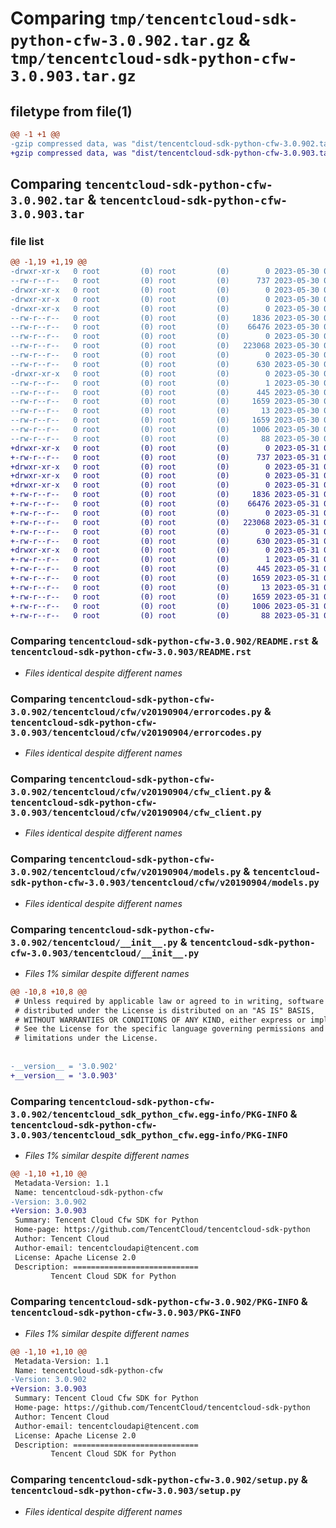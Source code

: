 # Comparing `tmp/tencentcloud-sdk-python-cfw-3.0.902.tar.gz` & `tmp/tencentcloud-sdk-python-cfw-3.0.903.tar.gz`

## filetype from file(1)

```diff
@@ -1 +1 @@
-gzip compressed data, was "dist/tencentcloud-sdk-python-cfw-3.0.902.tar", last modified: Tue May 30 00:18:23 2023, max compression
+gzip compressed data, was "dist/tencentcloud-sdk-python-cfw-3.0.903.tar", last modified: Wed May 31 02:06:31 2023, max compression
```

## Comparing `tencentcloud-sdk-python-cfw-3.0.902.tar` & `tencentcloud-sdk-python-cfw-3.0.903.tar`

### file list

```diff
@@ -1,19 +1,19 @@
-drwxr-xr-x   0 root         (0) root         (0)        0 2023-05-30 00:18:23.000000 tencentcloud-sdk-python-cfw-3.0.902/
--rw-r--r--   0 root         (0) root         (0)      737 2023-05-30 00:18:23.000000 tencentcloud-sdk-python-cfw-3.0.902/README.rst
-drwxr-xr-x   0 root         (0) root         (0)        0 2023-05-30 00:18:23.000000 tencentcloud-sdk-python-cfw-3.0.902/tencentcloud/
-drwxr-xr-x   0 root         (0) root         (0)        0 2023-05-30 00:18:23.000000 tencentcloud-sdk-python-cfw-3.0.902/tencentcloud/cfw/
-drwxr-xr-x   0 root         (0) root         (0)        0 2023-05-30 00:18:23.000000 tencentcloud-sdk-python-cfw-3.0.902/tencentcloud/cfw/v20190904/
--rw-r--r--   0 root         (0) root         (0)     1836 2023-05-30 00:18:23.000000 tencentcloud-sdk-python-cfw-3.0.902/tencentcloud/cfw/v20190904/errorcodes.py
--rw-r--r--   0 root         (0) root         (0)    66476 2023-05-30 00:18:23.000000 tencentcloud-sdk-python-cfw-3.0.902/tencentcloud/cfw/v20190904/cfw_client.py
--rw-r--r--   0 root         (0) root         (0)        0 2023-05-30 00:18:23.000000 tencentcloud-sdk-python-cfw-3.0.902/tencentcloud/cfw/v20190904/__init__.py
--rw-r--r--   0 root         (0) root         (0)   223068 2023-05-30 00:18:23.000000 tencentcloud-sdk-python-cfw-3.0.902/tencentcloud/cfw/v20190904/models.py
--rw-r--r--   0 root         (0) root         (0)        0 2023-05-30 00:18:23.000000 tencentcloud-sdk-python-cfw-3.0.902/tencentcloud/cfw/__init__.py
--rw-r--r--   0 root         (0) root         (0)      630 2023-05-30 00:18:23.000000 tencentcloud-sdk-python-cfw-3.0.902/tencentcloud/__init__.py
-drwxr-xr-x   0 root         (0) root         (0)        0 2023-05-30 00:18:23.000000 tencentcloud-sdk-python-cfw-3.0.902/tencentcloud_sdk_python_cfw.egg-info/
--rw-r--r--   0 root         (0) root         (0)        1 2023-05-30 00:18:23.000000 tencentcloud-sdk-python-cfw-3.0.902/tencentcloud_sdk_python_cfw.egg-info/dependency_links.txt
--rw-r--r--   0 root         (0) root         (0)      445 2023-05-30 00:18:23.000000 tencentcloud-sdk-python-cfw-3.0.902/tencentcloud_sdk_python_cfw.egg-info/SOURCES.txt
--rw-r--r--   0 root         (0) root         (0)     1659 2023-05-30 00:18:23.000000 tencentcloud-sdk-python-cfw-3.0.902/tencentcloud_sdk_python_cfw.egg-info/PKG-INFO
--rw-r--r--   0 root         (0) root         (0)       13 2023-05-30 00:18:23.000000 tencentcloud-sdk-python-cfw-3.0.902/tencentcloud_sdk_python_cfw.egg-info/top_level.txt
--rw-r--r--   0 root         (0) root         (0)     1659 2023-05-30 00:18:23.000000 tencentcloud-sdk-python-cfw-3.0.902/PKG-INFO
--rw-r--r--   0 root         (0) root         (0)     1006 2023-05-30 00:18:23.000000 tencentcloud-sdk-python-cfw-3.0.902/setup.py
--rw-r--r--   0 root         (0) root         (0)       88 2023-05-30 00:18:23.000000 tencentcloud-sdk-python-cfw-3.0.902/setup.cfg
+drwxr-xr-x   0 root         (0) root         (0)        0 2023-05-31 02:06:31.000000 tencentcloud-sdk-python-cfw-3.0.903/
+-rw-r--r--   0 root         (0) root         (0)      737 2023-05-31 02:06:31.000000 tencentcloud-sdk-python-cfw-3.0.903/README.rst
+drwxr-xr-x   0 root         (0) root         (0)        0 2023-05-31 02:06:31.000000 tencentcloud-sdk-python-cfw-3.0.903/tencentcloud/
+drwxr-xr-x   0 root         (0) root         (0)        0 2023-05-31 02:06:31.000000 tencentcloud-sdk-python-cfw-3.0.903/tencentcloud/cfw/
+drwxr-xr-x   0 root         (0) root         (0)        0 2023-05-31 02:06:31.000000 tencentcloud-sdk-python-cfw-3.0.903/tencentcloud/cfw/v20190904/
+-rw-r--r--   0 root         (0) root         (0)     1836 2023-05-31 02:06:31.000000 tencentcloud-sdk-python-cfw-3.0.903/tencentcloud/cfw/v20190904/errorcodes.py
+-rw-r--r--   0 root         (0) root         (0)    66476 2023-05-31 02:06:31.000000 tencentcloud-sdk-python-cfw-3.0.903/tencentcloud/cfw/v20190904/cfw_client.py
+-rw-r--r--   0 root         (0) root         (0)        0 2023-05-31 02:06:31.000000 tencentcloud-sdk-python-cfw-3.0.903/tencentcloud/cfw/v20190904/__init__.py
+-rw-r--r--   0 root         (0) root         (0)   223068 2023-05-31 02:06:31.000000 tencentcloud-sdk-python-cfw-3.0.903/tencentcloud/cfw/v20190904/models.py
+-rw-r--r--   0 root         (0) root         (0)        0 2023-05-31 02:06:31.000000 tencentcloud-sdk-python-cfw-3.0.903/tencentcloud/cfw/__init__.py
+-rw-r--r--   0 root         (0) root         (0)      630 2023-05-31 02:06:31.000000 tencentcloud-sdk-python-cfw-3.0.903/tencentcloud/__init__.py
+drwxr-xr-x   0 root         (0) root         (0)        0 2023-05-31 02:06:31.000000 tencentcloud-sdk-python-cfw-3.0.903/tencentcloud_sdk_python_cfw.egg-info/
+-rw-r--r--   0 root         (0) root         (0)        1 2023-05-31 02:06:31.000000 tencentcloud-sdk-python-cfw-3.0.903/tencentcloud_sdk_python_cfw.egg-info/dependency_links.txt
+-rw-r--r--   0 root         (0) root         (0)      445 2023-05-31 02:06:31.000000 tencentcloud-sdk-python-cfw-3.0.903/tencentcloud_sdk_python_cfw.egg-info/SOURCES.txt
+-rw-r--r--   0 root         (0) root         (0)     1659 2023-05-31 02:06:31.000000 tencentcloud-sdk-python-cfw-3.0.903/tencentcloud_sdk_python_cfw.egg-info/PKG-INFO
+-rw-r--r--   0 root         (0) root         (0)       13 2023-05-31 02:06:31.000000 tencentcloud-sdk-python-cfw-3.0.903/tencentcloud_sdk_python_cfw.egg-info/top_level.txt
+-rw-r--r--   0 root         (0) root         (0)     1659 2023-05-31 02:06:31.000000 tencentcloud-sdk-python-cfw-3.0.903/PKG-INFO
+-rw-r--r--   0 root         (0) root         (0)     1006 2023-05-31 02:06:31.000000 tencentcloud-sdk-python-cfw-3.0.903/setup.py
+-rw-r--r--   0 root         (0) root         (0)       88 2023-05-31 02:06:31.000000 tencentcloud-sdk-python-cfw-3.0.903/setup.cfg
```

### Comparing `tencentcloud-sdk-python-cfw-3.0.902/README.rst` & `tencentcloud-sdk-python-cfw-3.0.903/README.rst`

 * *Files identical despite different names*

### Comparing `tencentcloud-sdk-python-cfw-3.0.902/tencentcloud/cfw/v20190904/errorcodes.py` & `tencentcloud-sdk-python-cfw-3.0.903/tencentcloud/cfw/v20190904/errorcodes.py`

 * *Files identical despite different names*

### Comparing `tencentcloud-sdk-python-cfw-3.0.902/tencentcloud/cfw/v20190904/cfw_client.py` & `tencentcloud-sdk-python-cfw-3.0.903/tencentcloud/cfw/v20190904/cfw_client.py`

 * *Files identical despite different names*

### Comparing `tencentcloud-sdk-python-cfw-3.0.902/tencentcloud/cfw/v20190904/models.py` & `tencentcloud-sdk-python-cfw-3.0.903/tencentcloud/cfw/v20190904/models.py`

 * *Files identical despite different names*

### Comparing `tencentcloud-sdk-python-cfw-3.0.902/tencentcloud/__init__.py` & `tencentcloud-sdk-python-cfw-3.0.903/tencentcloud/__init__.py`

 * *Files 1% similar despite different names*

```diff
@@ -10,8 +10,8 @@
 # Unless required by applicable law or agreed to in writing, software
 # distributed under the License is distributed on an "AS IS" BASIS,
 # WITHOUT WARRANTIES OR CONDITIONS OF ANY KIND, either express or implied.
 # See the License for the specific language governing permissions and
 # limitations under the License.
 
 
-__version__ = '3.0.902'
+__version__ = '3.0.903'
```

### Comparing `tencentcloud-sdk-python-cfw-3.0.902/tencentcloud_sdk_python_cfw.egg-info/PKG-INFO` & `tencentcloud-sdk-python-cfw-3.0.903/tencentcloud_sdk_python_cfw.egg-info/PKG-INFO`

 * *Files 1% similar despite different names*

```diff
@@ -1,10 +1,10 @@
 Metadata-Version: 1.1
 Name: tencentcloud-sdk-python-cfw
-Version: 3.0.902
+Version: 3.0.903
 Summary: Tencent Cloud Cfw SDK for Python
 Home-page: https://github.com/TencentCloud/tencentcloud-sdk-python
 Author: Tencent Cloud
 Author-email: tencentcloudapi@tencent.com
 License: Apache License 2.0
 Description: ============================
         Tencent Cloud SDK for Python
```

### Comparing `tencentcloud-sdk-python-cfw-3.0.902/PKG-INFO` & `tencentcloud-sdk-python-cfw-3.0.903/PKG-INFO`

 * *Files 1% similar despite different names*

```diff
@@ -1,10 +1,10 @@
 Metadata-Version: 1.1
 Name: tencentcloud-sdk-python-cfw
-Version: 3.0.902
+Version: 3.0.903
 Summary: Tencent Cloud Cfw SDK for Python
 Home-page: https://github.com/TencentCloud/tencentcloud-sdk-python
 Author: Tencent Cloud
 Author-email: tencentcloudapi@tencent.com
 License: Apache License 2.0
 Description: ============================
         Tencent Cloud SDK for Python
```

### Comparing `tencentcloud-sdk-python-cfw-3.0.902/setup.py` & `tencentcloud-sdk-python-cfw-3.0.903/setup.py`

 * *Files identical despite different names*

